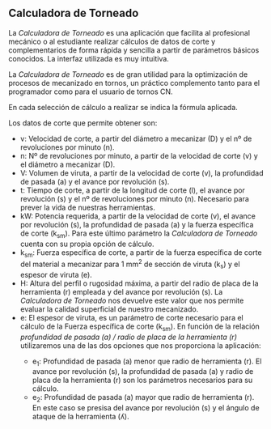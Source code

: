 <h2>Calculadora de Torneado</h2>

<p>La <i>Calculadora de Torneado</i> es una aplicación que facilita al profesional mecánico o al estudiante realizar 
cálculos de datos de corte y complementarios de forma rápida y sencilla a partir de parámetros básicos conocidos. 
La interfaz utilizada es muy intuitiva.</p>

<p>La <i>Calculadora de Torneado</i> es de gran utilidad para la optimización de procesos de mecanizado en tornos, 
un práctico complemento tanto para el programador como para el usuario de tornos CN.</p>

<p>En cada selección de cálculo a realizar se indica la fórmula aplicada.</p>

<p>Los datos de corte que permite obtener son:</p>

<ul>

<li>v: Velocidad de corte, 
a partir del diámetro a mecanizar (D) y el nº de revoluciones por minuto (n).</li>

<li>n: Nº de revoluciones por minuto, 
a partir de la velocidad de corte (v) y el diámetro a mecanizar (D).</li>

<li>V: Volumen de viruta, 
a partir de la velocidad de corte (v), la profundidad de pasada (a) y el avance por revolución (s).</li>

<li>t: Tiempo de corte, 
a partir de la longitud de corte (l), el avance por revolución (s) y el nº de revoluciones por minuto (n). 
Necesario para prever la vida de nuestras herramientas.</li>

<li>kW: Potencia requerida, 
a partir de la velocidad de corte (v), el avance por revolución (s), la profundidad de pasada (a) 
y la fuerza específica de corte (k<sub>sm</sub>). 
Para este último parámetro la <i>Calculadora de Torneado</i> cuenta con su propia opción de cálculo.</li>

<li>k<sub>sm</sub>: Fuerza específica de corte,
a partir de la fuerza específica de corte del material a mecanizar 
para 1 mm<sup>2</sup> de sección de viruta (k<sub>s</sub>) y el espesor de viruta (e).</li>

<li>H: Altura del perfil o rugosidad máxima,
a partir del radio de placa de la herramienta (r) empleada y del avance por revolución (s). 
La <i>Calculadora de Torneado</i> nos devuelve este valor que nos permite evaluar la calidad superficial de nuestro mecanizado.</li>

<li>e: El espesor de viruta, es un parámetro de corte necesario para 
el cálculo de la Fuerza específica de corte (k<sub>sm</sub>). 
En función de la relación <i>profundidad de pasada (a) / radio de placa de la herramienta (r)</i> utilizaremos 
una de las dos opciones que nos proporciona la aplicación:</li>
<ul>
<li>e<sub>1</sub>: Profundidad de pasada (a) menor que radio de herramienta (r). 
El avance por revolución (s), la profundidad de pasada (a) 
y radio de placa de la herramienta (r) son los parámetros necesarios para su cálculo.</li>
<li>e<sub>2</sub>: Profundidad de pasada (a) mayor que radio de herramienta (r). 
En este caso se presisa del avance por revolución (s) y el ángulo de ataque de la herramienta (ʎ).</li>
</ul>
</ul>

